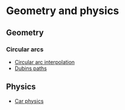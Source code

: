 # Geometry and physics

## Geometry

### Circular arcs
 * [Circular arc interpolation](https://observablehq.com/@jrus/circle-arc-interpolation)
 * [Dubins paths](https://gieseanw.wordpress.com/2012/10/21/a-comprehensive-step-by-step-tutorial-to-computing-dubins-paths/)

## Physics
 * [Car physics](https://asawicki.info/Mirror/Car%20Physics%20for%20Games/Car%20Physics%20for%20Games.html)